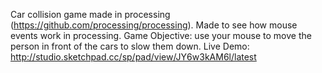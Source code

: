 Car collision game made in processing (https://github.com/processing/processing).
Made to see how mouse events work in processing.
Game Objective: use your mouse to move the person in front of the cars to slow them down.
Live Demo: http://studio.sketchpad.cc/sp/pad/view/JY6w3kAM6l/latest

